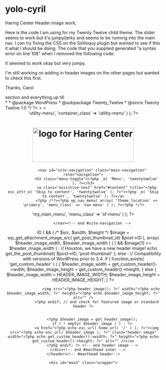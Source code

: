 yolo-cyril
==========

Haring Center Header image work;

Here is the code I am using for my Twenty Twelve child theme. The slider seems to work but it's jumpy/jerky and seems to be running into the main nav. I can try fixing the CSS on the Soliloquy plugin but wanted to see if this it what I should be doing. The code that you supplied generated "a syntax error on line 108" when I removed the following code:

</a>
			<?php endif; // end check for removed header image ?>

It seemed to work okay but very jumpy. 

I'm still working on adding in header images on the other pages but wanted to check this first.

Thanks,
Carol

<?php
/**
 * The Header for our theme.
 *
 * Displays all of the <head> section and everything up till <div id="main">
 *
 * @package WordPress
 * @subpackage Twenty_Twelve
 * @since Twenty Twelve 1.0
 */
?><!DOCTYPE html>
<!--[if IE 7]>
<html class="ie ie7" <?php language_attributes(); ?>>
<![endif]-->
<!--[if IE 8]>
<html class="ie ie8" <?php language_attributes(); ?>>
<![endif]-->
<!--[if !(IE 7) | !(IE 8)  ]><!-->
<html <?php language_attributes(); ?>>
<!--<![endif]-->
<head>
<meta charset="<?php bloginfo( 'charset' ); ?>" />
<meta name="viewport" content="width=device-width" />
<title><?php wp_title( '|', true, 'right' ); ?></title>
<link rel="profile" href="http://gmpg.org/xfn/11" />
<link rel="pingback" href="<?php bloginfo( 'pingback_url' ); ?>" />

<!-- Begin Stylesheets -->
<link rel="stylesheet" type="text/css" media="all" href="<?php bloginfo( 'stylesheet_url' ); ?>" />
<!-- End Stylesheets -->

<!-- link to the CSS files for this menu type -->
<link rel="stylesheet" media="screen" href="http://www.haring.caroltompkinsdesign.com/wp-content/themes/Haring_child2014new/css/superfish.css">


<!-- link to the JavaScript files (hoverIntent is optional) -->
<!-- if you use hoverIntent, use the updated r7 version (see FAQ) -->
<script src="http://www.haring.caroltompkinsdesign.com/wp-content/themes/HaringChild2014new/js/hoverIntent.js"></script>
<script src="http://www.haring.caroltompkinsdesign.com/wp-content/themes/HaringChild2014new/js/superfish.js"></script>

<!-- Fonts Here -->
<?php // Loads HTML5 JavaScript file to add support for HTML5 elements in older IE versions. ?>
<!--[if lt IE 9]>
<script src="<?php echo get_template_directory_uri(); ?>/js/html5.js" type="text/javascript"></script>
<![endif]-->
<?php wp_head(); ?>
<!-- GOOGLE ANALYTICS Here -->
</head>

<body <?php body_class(); ?>>
<div id="page" class="hfeed site">
	<header id="masthead" class="site-header" role="banner">
		<!-- #masthead-inner added to make container with relative position -->
		<div id="masthead-inner">
			<!-- #utility menu added to create secondary menu in header -->
			<nav id="utility-menu">
				<?php wp_nav_menu( array( 'theme_location' => 'utility-menu', 'container_class' => 'utility-menu' ) ); ?>
			</nav><!-- end #utility-menu -->
		     <!-- #site-group replaced deprecated hgroup; spans replace h1 and h2 headers in site elements -->
			<div id="site-group">
<!-- Begin LOGO  -->
<div id="logo">
<h1>
<a href="http://www.haring.caroltompkinsdesign.com"><img src="http://www.haring.caroltompkinsdesign.com/wp-content/themes/Haring_child2014new/images/logo.png" alt="logo for Haring Center" title="Haring Center" width="326" height="111" class="alignleft1 size-full" /></a></h1>

</div>
				<span class="site-title"><a href="<?php echo esc_url( home_url( '/' ) ); ?>" title="<?php echo esc_attr( get_bloginfo( 'name', 'display' ) ); ?>" rel="home"><?php bloginfo( 'name' ); ?></a></span>
				<span class="site-description"><?php bloginfo( 'description' ); ?></span>
			</div><!-- end #site-group -->
 			
			<nav id="site-navigation" class="main-navigation" role="navigation">
				<h3 class="menu-toggle"><?php _e( 'Menu', 'twentytwelve' ); ?></h3>
				<a class="assistive-text" href="#content" title="<?php esc_attr_e( 'Skip to content', 'twentytwelve' ); ?>"><?php _e( 'Skip to content', 'twentytwelve' ); ?></a>
				<?php /*?><?php wp_nav_menu( array( 'theme_location' => 'primary', 'menu_class' => 'nav-menu' ) ); ?><?php */?>

<!-- Superfish -->
<?php
// Adding a menu to the theme, registered in functions.php
// see http://codex.wordpress.org/Function_Reference/wp_nav_menu
wp_nav_menu( array( 'theme_location' => 'my_main_menu', 'menu_class' => 'sf-menu' ) );
?>
<!-- End of Superfish -->
			</nav><!-- end #site-navigation -->
<!-- header image moved BELOW navigation -->
<?php
					// Added Conditional to Hook In Slider On Home Page Else Display Featured Image As Header if Correct Size
				if ( is_front_page() && function_exists( 'soliloquy_slider' ) ) soliloquy_slider( '258' );
					else if ( is_singular() && has_post_thumbnail( $post->ID ) &&
							( /* $src, $width, $height */ $image = wp_get_attachment_image_src( get_post_thumbnail_id( $post->ID ), array( $header_image_width, $header_image_width ) ) ) &&
							$image[1] >= $header_image_width ) :
						// Houston, we have a new header image!
						echo get_the_post_thumbnail( $post->ID, 'post-thumbnail' );
					else :
						// Compatibility with versions of WordPress prior to 3.4.
						if ( function_exists( 'get_custom_header' ) ) {
							$header_image_width  = get_custom_header()->width;
							$header_image_height = get_custom_header()->height;
						} else {
							$header_image_width  = HEADER_IMAGE_WIDTH;
							$header_image_height = HEADER_IMAGE_HEIGHT;
						}
						?>
					<img src="<?php header_image(); ?>" width="<?php echo $header_image_width; ?>" height="<?php echo $header_image_height; ?>" alt="" />
				<?php endif; // end check for featured image or standard header ?>
			
			
			<?php $header_image = get_header_image();
			if ( ! empty( $header_image ) ) : ?>
				<a href="<?php echo esc_url( home_url( '/' ) ); ?>"><img src="<?php echo esc_url( $header_image ); ?>" class="header-image" width="<?php echo get_custom_header()->width; ?>" height="<?php echo get_custom_header()->height; ?>" alt="" /></a>
			<?php endif; ?>	<!-- end header image -->
	    </div><!-- end #masthead-inner -->
	</header><!-- #masthead header-->

	<div id="main" class="wrapper">
